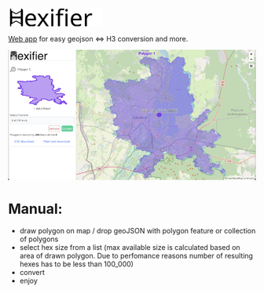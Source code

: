 ![Hexifier](https://raw.githubusercontent.com/jedluk/hexifier/main/src/components/svg/logo.svg)

[Web app](https://jedluk.github.io/hexifier/) for easy geojson <=> H3 conversion and more.

![Screen](https://raw.githubusercontent.com//jedluk/random/master/hexifier/hexifier.png)


# Manual:
 - draw polygon on map / drop geoJSON with polygon feature or collection of polygons
 - select hex size from a list (max available size is calculated based on area of drawn polygon. Due to perfomance reasons number of resulting hexes has to be less than 100_000)
 - convert
 - enjoy
